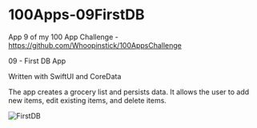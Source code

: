 # 100Apps-09FirstDB

App 9 of my 100 App Challenge - https://github.com/Whoopinstick/100AppsChallenge

09 - First DB App

Written with SwiftUI and CoreData

The app creates a grocery list and persists data.  It allows the user to add new items, edit existing items, and delete items.

![FirstDB](./FirstDB.gif)
